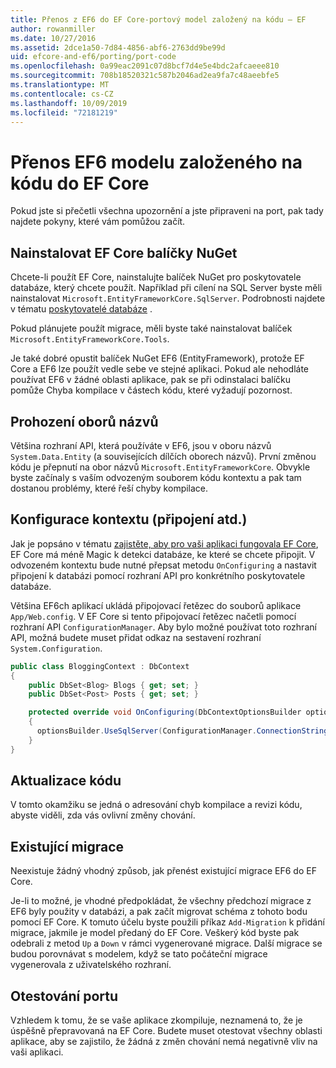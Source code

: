 ```yaml
---
title: Přenos z EF6 do EF Core-portový model založený na kódu – EF
author: rowanmiller
ms.date: 10/27/2016
ms.assetid: 2dce1a50-7d84-4856-abf6-2763dd9be99d
uid: efcore-and-ef6/porting/port-code
ms.openlocfilehash: 0a99eac2091c07d8bcf7d4e5e4bdc2afcaeee810
ms.sourcegitcommit: 708b18520321c587b2046ad2ea9fa7c48aeebfe5
ms.translationtype: MT
ms.contentlocale: cs-CZ
ms.lasthandoff: 10/09/2019
ms.locfileid: "72181219"
---
```

# <a name="porting-an-ef6-code-based-model-to-ef-core"></a>Přenos EF6 modelu založeného na kódu do EF Core

Pokud jste si přečetli všechna upozornění a jste připraveni na port, pak tady najdete pokyny, které vám pomůžou začít.

## <a name="install-ef-core-nuget-packages"></a>Nainstalovat EF Core balíčky NuGet

Chcete-li použít EF Core, nainstalujte balíček NuGet pro poskytovatele databáze, který chcete použít. Například při cílení na SQL Server byste měli nainstalovat `Microsoft.EntityFrameworkCore.SqlServer`. Podrobnosti najdete v tématu [poskytovatelé databáze](../../core/providers/index.md) .

Pokud plánujete použít migrace, měli byste také nainstalovat balíček `Microsoft.EntityFrameworkCore.Tools`.

Je také dobré opustit balíček NuGet EF6 (EntityFramework), protože EF Core a EF6 lze použít vedle sebe ve stejné aplikaci. Pokud ale nehodláte používat EF6 v žádné oblasti aplikace, pak se při odinstalaci balíčku pomůže Chyba kompilace v částech kódu, které vyžadují pozornost.

## <a name="swap-namespaces"></a>Prohození oborů názvů

Většina rozhraní API, která používáte v EF6, jsou v oboru názvů `System.Data.Entity` (a souvisejících dílčích oborech názvů). První změnou kódu je přepnutí na obor názvů `Microsoft.EntityFrameworkCore`. Obvykle byste začínaly s vaším odvozeným souborem kódu kontextu a pak tam dostanou problémy, které řeší chyby kompilace.

## <a name="context-configuration-connection-etc"></a>Konfigurace kontextu (připojení atd.)

Jak je popsáno v tématu [zajistěte, aby pro vaši aplikaci fungovala EF Core](ensure-requirements.md), EF Core má méně Magic k detekci databáze, ke které se chcete připojit. V odvozeném kontextu bude nutné přepsat metodu `OnConfiguring` a nastavit připojení k databázi pomocí rozhraní API pro konkrétního poskytovatele databáze.

Většina EF6ch aplikací ukládá připojovací řetězec do souborů aplikace `App/Web.config`. V EF Core si tento připojovací řetězec načetli pomocí rozhraní API `ConfigurationManager`. Aby bylo možné používat toto rozhraní API, možná budete muset přidat odkaz na sestavení rozhraní `System.Configuration`.

``` csharp
public class BloggingContext : DbContext
{
    public DbSet<Blog> Blogs { get; set; }
    public DbSet<Post> Posts { get; set; }

    protected override void OnConfiguring(DbContextOptionsBuilder optionsBuilder)
    {
      optionsBuilder.UseSqlServer(ConfigurationManager.ConnectionStrings["BloggingDatabase"].ConnectionString);
    }
}
```

## <a name="update-your-code"></a>Aktualizace kódu

V tomto okamžiku se jedná o adresování chyb kompilace a revizi kódu, abyste viděli, zda vás ovlivní změny chování.

## <a name="existing-migrations"></a>Existující migrace

Neexistuje žádný vhodný způsob, jak přenést existující migrace EF6 do EF Core.

Je-li to možné, je vhodné předpokládat, že všechny předchozí migrace z EF6 byly použity v databázi, a pak začít migrovat schéma z tohoto bodu pomocí EF Core. K tomuto účelu byste použili příkaz `Add-Migration` k přidání migrace, jakmile je model předaný do EF Core. Veškerý kód byste pak odebrali z metod `Up` a `Down` v rámci vygenerované migrace. Další migrace se budou porovnávat s modelem, když se tato počáteční migrace vygenerovala z uživatelského rozhraní.

## <a name="test-the-port"></a>Otestování portu

Vzhledem k tomu, že se vaše aplikace zkompiluje, neznamená to, že je úspěšně přepravovaná na EF Core. Budete muset otestovat všechny oblasti aplikace, aby se zajistilo, že žádná z změn chování nemá negativně vliv na vaši aplikaci.
